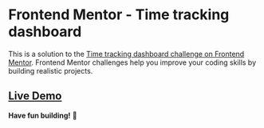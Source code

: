# Frontend Mentor - Time tracking dashboard

This is a solution to the [Time tracking dashboard challenge on Frontend Mentor](https://www.frontendmentor.io/challenges/time-tracking-dashboard-UIQ7167Jw). Frontend Mentor challenges help you improve your coding skills by building realistic projects. 

## [Live Demo](https://fmchallenges.vercel.app/time-tracking-dashboard/index.html)


**Have fun building!** 🚀


